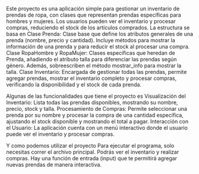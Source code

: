 Este proyecto es una aplicación simple para gestionar un inventario de prendas de ropa, con clases que representan prendas específicas para hombres y mujeres. Los usuarios pueden ver el inventario y procesar compras, reduciendo el stock de los artículos comprados.
La estructura se basa en
Clase Prenda: Clase base que define los atributos generales de una prenda (nombre, precio y cantidad). Incluye métodos para mostrar la información de una prenda y para reducir el stock al procesar una compra.
Clase RopaHombre y RopaMujer: Clases específicas que heredan de Prenda, añadiendo el atributo talla para diferenciar las prendas según género. Además, sobreescriben el método mostrar_info para mostrar la talla.
Clase Inventario: Encargada de gestionar todas las prendas, permite agregar prendas, mostrar el inventario completo y procesar compras, verificando la disponibilidad y el stock de cada prenda.

Algunas de las funcionalidades que tiene el proyecto es
Visualización del Inventario: Lista todas las prendas disponibles, mostrando su nombre, precio, stock y talla.
Procesamiento de Compras: Permite seleccionar una prenda por su nombre y procesar la compra de una cantidad específica, ajustando el stock disponible y mostrando el total a pagar.
Interacción con el Usuario: La aplicación cuenta con un menú interactivo donde el usuario puede ver el inventario y procesar compras.

Y como podemos utilizar el proyecto
Para ejecutar el programa, solo necesitas correr el archivo principal. Podrás ver el inventario y realizar compras. Hay una función de entrada (input) que te permitirá agregar nuevas prendas de manera interactiva.

